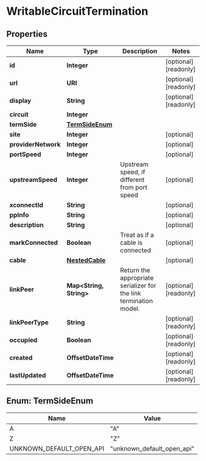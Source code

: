

# WritableCircuitTermination


## Properties

| Name | Type | Description | Notes |
|------------ | ------------- | ------------- | -------------|
|**id** | **Integer** |  |  [optional] [readonly] |
|**url** | **URI** |  |  [optional] [readonly] |
|**display** | **String** |  |  [optional] [readonly] |
|**circuit** | **Integer** |  |  |
|**termSide** | [**TermSideEnum**](#TermSideEnum) |  |  |
|**site** | **Integer** |  |  [optional] |
|**providerNetwork** | **Integer** |  |  [optional] |
|**portSpeed** | **Integer** |  |  [optional] |
|**upstreamSpeed** | **Integer** | Upstream speed, if different from port speed |  [optional] |
|**xconnectId** | **String** |  |  [optional] |
|**ppInfo** | **String** |  |  [optional] |
|**description** | **String** |  |  [optional] |
|**markConnected** | **Boolean** | Treat as if a cable is connected |  [optional] |
|**cable** | [**NestedCable**](NestedCable.md) |  |  [optional] |
|**linkPeer** | **Map&lt;String, String&gt;** |  Return the appropriate serializer for the link termination model.  |  [optional] [readonly] |
|**linkPeerType** | **String** |  |  [optional] [readonly] |
|**occupied** | **Boolean** |  |  [optional] [readonly] |
|**created** | **OffsetDateTime** |  |  [optional] [readonly] |
|**lastUpdated** | **OffsetDateTime** |  |  [optional] [readonly] |



## Enum: TermSideEnum

| Name | Value |
|---- | -----|
| A | &quot;A&quot; |
| Z | &quot;Z&quot; |
| UNKNOWN_DEFAULT_OPEN_API | &quot;unknown_default_open_api&quot; |



